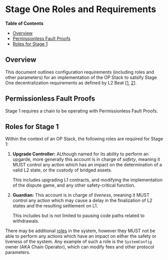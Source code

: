 # Stage One Roles and Requirements

<!-- START doctoc generated TOC please keep comment here to allow auto update -->
<!-- DON'T EDIT THIS SECTION, INSTEAD RE-RUN doctoc TO UPDATE -->
**Table of Contents**

- [Overview](#overview)
- [Permissionless Fault Proofs](#permissionless-fault-proofs)
- [Roles for Stage 1](#roles-for-stage-1)

<!-- END doctoc generated TOC please keep comment here to allow auto update -->

## Overview

This document outlines configuration requirements (including roles and other parameters)
for an implementation of the OP Stack to satsify Stage One decentralization requirements as defined
by
L2 Beat [[1](https://medium.com/l2beat/introducing-stages-a-framework-to-evaluate-rollups-maturity-d290bb22befe), [2](https://medium.com/l2beat/stages-update-security-council-requirements-4c79cea8ef52)].

## Permissionless Fault Proofs

Stage 1 requires a chain to be operating with Permissionless Fault Proofs.

## Roles for Stage 1

Within the context of an OP Stack, the following roles are required for Stage 1:

1. **Upgrade Controller:** ALthough named for its ability to perform an upgarde, more generally this
   account is in charge of _safety_, meaning it MUST control any action which has an impact
   on the determination of a valid L2 state, or the custody of bridged assets.

   This includes upgrading L1 contracts, and modifying the implementation of the dispute game, and
   any other safety-critical function.

2. **Guardian:** This account is in charge of _liveness_, meaning it MUST control any action which
   may cause a delay in the finalization of L2 states and the resulting settlement on L1.

   This includes but is not limited to pausing code paths related to withdrawals.

There may be additional [roles](./configurability.md#admin-roles) in the system, however they MUST
not be able to perform any actions which have an impact on either the safety or liveness of the
system. Any example of such a role is the `SystemConfig` owner (AKA Chain Operator), which can
modify fees and other protocol parameters.
